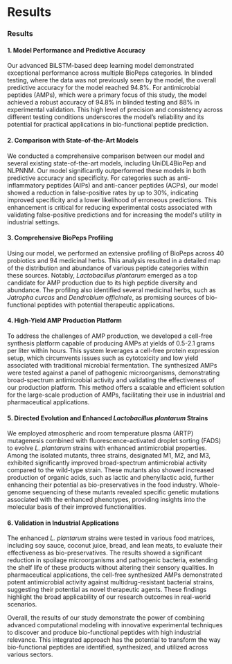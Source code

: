 # Results  

### Results

#### 1. **Model Performance and Predictive Accuracy**

Our advanced BiLSTM-based deep learning model demonstrated exceptional performance across multiple BioPeps categories. In blinded testing, where the data was not previously seen by the model, the overall predictive accuracy for the model reached 94.8%. For antimicrobial peptides (AMPs), which were a primary focus of this study, the model achieved a robust accuracy of 94.8% in blinded testing and 88% in experimental validation. This high level of precision and consistency across different testing conditions underscores the model’s reliability and its potential for practical applications in bio-functional peptide prediction.

#### 2. **Comparison with State-of-the-Art Models**

We conducted a comprehensive comparison between our model and several existing state-of-the-art models, including UniDL4BioPep and NLPNNM. Our model significantly outperformed these models in both predictive accuracy and specificity. For categories such as anti-inflammatory peptides (AIPs) and anti-cancer peptides (ACPs), our model showed a reduction in false-positive rates by up to 30%, indicating improved specificity and a lower likelihood of erroneous predictions. This enhancement is critical for reducing experimental costs associated with validating false-positive predictions and for increasing the model's utility in industrial settings.

#### 3. **Comprehensive BioPeps Profiling**

Using our model, we performed an extensive profiling of BioPeps across 40 probiotics and 94 medicinal herbs. This analysis resulted in a detailed map of the distribution and abundance of various peptide categories within these sources. Notably, *Lactobacillus plantarum* emerged as a top candidate for AMP production due to its high peptide diversity and abundance. The profiling also identified several medicinal herbs, such as *Jatropha curcas* and *Dendrobium officinale*, as promising sources of bio-functional peptides with potential therapeutic applications.

#### 4. **High-Yield AMP Production Platform**

To address the challenges of AMP production, we developed a cell-free synthesis platform capable of producing AMPs at yields of 0.5-2.1 grams per liter within hours. This system leverages a cell-free protein expression setup, which circumvents issues such as cytotoxicity and low yield associated with traditional microbial fermentation. The synthesized AMPs were tested against a panel of pathogenic microorganisms, demonstrating broad-spectrum antimicrobial activity and validating the effectiveness of our production platform. This method offers a scalable and efficient solution for the large-scale production of AMPs, facilitating their use in industrial and pharmaceutical applications.

#### 5. **Directed Evolution and Enhanced *Lactobacillus plantarum* Strains**

We employed atmospheric and room temperature plasma (ARTP) mutagenesis combined with fluorescence-activated droplet sorting (FADS) to evolve *L. plantarum* strains with enhanced antimicrobial properties. Among the isolated mutants, three strains, designated M1, M2, and M3, exhibited significantly improved broad-spectrum antimicrobial activity compared to the wild-type strain. These mutants also showed increased production of organic acids, such as lactic and phenyllactic acid, further enhancing their potential as bio-preservatives in the food industry. Whole-genome sequencing of these mutants revealed specific genetic mutations associated with the enhanced phenotypes, providing insights into the molecular basis of their improved functionalities.

#### 6. **Validation in Industrial Applications**

The enhanced *L. plantarum* strains were tested in various food matrices, including soy sauce, coconut juice, bread, and lean meats, to evaluate their effectiveness as bio-preservatives. The results showed a significant reduction in spoilage microorganisms and pathogenic bacteria, extending the shelf life of these products without altering their sensory qualities. In pharmaceutical applications, the cell-free synthesized AMPs demonstrated potent antimicrobial activity against multidrug-resistant bacterial strains, suggesting their potential as novel therapeutic agents. These findings highlight the broad applicability of our research outcomes in real-world scenarios.

Overall, the results of our study demonstrate the power of combining advanced computational modeling with innovative experimental techniques to discover and produce bio-functional peptides with high industrial relevance. This integrated approach has the potential to transform the way bio-functional peptides are identified, synthesized, and utilized across various sectors.
